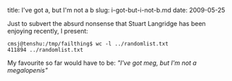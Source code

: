 title: I've got a, but I'm not a b
slug: i-got-but-i-not-b.md
date: 2009-05-25


Just to subvert the absurd nonsense that Stuart Langridge has been enjoying recently, I present:

```
cmsj@tenshu:/tmp/failthing$ wc -l ../randomlist.txt
411894 ../randomlist.txt
```

My favourite so far would have to be:
*"I've got meg, but I'm not a megalopenis"*
